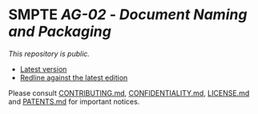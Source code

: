 # SMPTE _AG-02_ - _Document Naming and Packaging_

_This repository is *public*._

* [Latest version](https://doc.smpte-doc.org/ag-02/main/)
* [Redline against the latest edition](https://doc.smpte-doc.org/ag-02/main/pub-rl.html)

Please consult [CONTRIBUTING.md](./CONTRIBUTING.md), [CONFIDENTIALITY.md](./CONFIDENTIALITY.md), [LICENSE.md](./LICENSE.md) and
[PATENTS.md](./PATENTS.md) for important notices.
